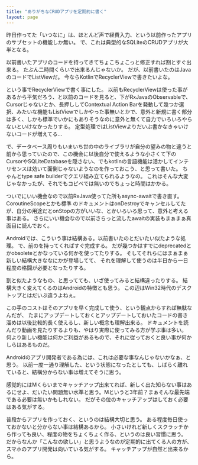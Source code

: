 ```yaml
---
title: "ありがちなCRUDアプリを定期的に書く"
layout: page	
---
```


昨日作ってた「いつなに」は、ほとんど声で経費入力、という以前作ったアプリのサブセットの機能しか無い。
で、これは典型的なSQLiteのCRUDアプリが大半となる。

以前書いたアプリのコードを持ってきてちょこちょこっと修正すれば割とすぐ出来る。
たぶん二時間くらいで出来るんじゃないか。
だが、以前書いたのはJavaのコードでListViewだ。
今ならKotlinでRecyclerViewで書きたいよな。

という事でRecyclerViewで書く事にした。
以前もRecyclerViewは使った事があるから平気だろう、と以前のコードを見ると、下がRxJavaのObservableで、Cursorじゃないとか、長押ししてContextual Action Barを発動して幾つか選択、みたいな機能もListViewでしかやった事無いとかで、意外と新規に書く部分は多く、しかも標準でいかにもありそうなのに意外と無くて自力でいろいろやらないといけなかったりする。
定型処理ではListViewよりだいぶ書かなきゃいけないコードが増えてる…

で、データベース周りもいまいち世の中のライブラリが自分の望みの物と違うと前から思っていたので、この機会に以後自分で使えるような小さくて下のCursorやSQLiteDatabaseを隠さない、でもkotlinの言語機能は活かしてインテリセンスは効いて面倒じゃないようなのを作っておこう、と思って書いた。
ちゃんとtype safe builderでクエリ組み立てられるようなの。
これはそんな大変じゃなかったが、それでもコピペでは無いのでちょっと時間はかかる。

ついでにいい機会なので以前RxJava使ってた所もasync-awaitで書き直す。
CoroutineScopeとかも標準 のドキュメントはonDestroyでキャンセルしてたが、自分の用途だとonStopの方がいいな、とかいろいろ思って、意外と考える事はある。
さらにいい機会なので以前さらっと流したawaitの実装もまぁまぁ真面目に読んでおく。

Androidでは、こういう事は結構ある。以前書いたのとだいたい似たような処理。
で、前のを持ってくればすぐ完成する。
だが幾つかはすでにdeprecatedとかobsoleteとかなっている何かを使ってたりする。
そしてそれらにはまぁまぁ新しい結構大きななにかが登場してて、
それを理解して使うのは半日から一日程度の格闘が必要となったりする。

割と似たようなもの、と思ってても、いざ使ってみると結構違ったりする。
結構大きく変えてくるのはAndroidの特徴とも思う。
この辺はWin32時代のデスクトップとはだいぶ違うよねぇ。

この手のコストはそのアプリを早く完成して使う、という観点からすれば無駄なんだが、
たまにアップデートしておくとアップデートしておいたコードの書き溜めは以後比較的長く使えるし、新しい概念も理解出来る。
ドキュメントを読んだり動画を見たりするよりも、やはり実際に使ってみる方が学ぶ事は多い。
何より新しい機能は何かご利益があるもので、それに従っておくと良い事が何かしらはあるものだ。

Androidのアプリ開発者である為には、これは必要な事なんじゃないかなぁ、と思う。
以前一度一通り理解した、という状態になったとしても、しばらく離れていると、結構分からない事は増えてそうに思う。

感覚的にはMくらいまでキャッチアップ出来てれば、新しく出た知らない事はあるにせよ、だいたい問題無い水準と思う。Mというと3年前？まぁそんな最先端である必要は無いかもしれない。
だがその位のキャッチアップはしておく必要はある気がする。

普段からアプリを作っておく、というのは結構大切と思う。
ある程度毎日使っておかないと分からない事は結構あるから。
小さいけれど新しくスクラッチから作っても良い、程度の物をちょくちょく作る、というのは良い習慣に思う。
だからなんか「こんなの欲しい」と思うようなのが定期的に出てくる人の方が、
スマホのアプリ開発は向いている気がする。
キャッチアップが自然と出来るから。

